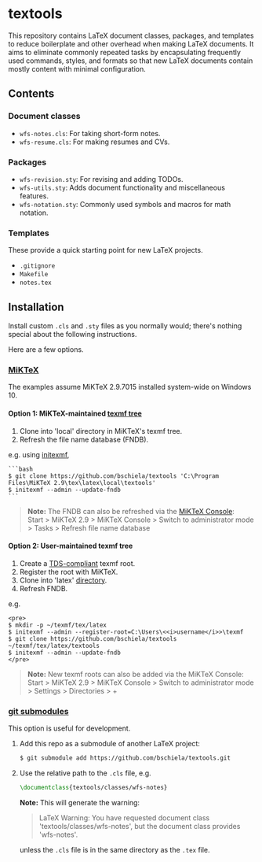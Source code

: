 textools
========
This repository contains LaTeX document classes, packages, and templates
to reduce boilerplate and other overhead when making LaTeX documents.
It aims to eliminate commonly repeated tasks by
encapsulating frequently used commands, styles, and formats so that
new LaTeX documents contain mostly content with minimal configuration.

Contents
--------
### Document classes

* `wfs-notes.cls`: For taking short-form notes.
* `wfs-resume.cls`: For making resumes and CVs.

### Packages

* `wfs-revision.sty`: For revising and adding TODOs.
* `wfs-utils.sty`: Adds document functionality and miscellaneous features.
* `wfs-notation.sty`: Commonly used symbols and macros for math notation.

### Templates
These provide a quick starting point for new LaTeX projects.

* `.gitignore`
* `Makefile`
* `notes.tex`

Installation
------------
Install custom `.cls` and `.sty` files as you normally would;
there's nothing special about the following instructions.

Here are a few options.

### [MiKTeX](https://docs.miktex.org/2.9/manual/localadditions.html "Integrating local additions")

The examples assume MiKTeX 2.9.7015 installed system-wide on Windows 10.

#### Option 1: MiKTeX-maintained [texmf tree](https://miktex.org/kb/texmf-roots "TEXMF root directories")

1. Clone into 'local' directory in MiKTeX's texmf tree.
2. Refresh the file name database (FNDB).

e.g. using [initexmf](https://docs.miktex.org/manual/initexmf.html),

    ```bash
    $ git clone https://github.com/bschiela/textools 'C:\Program Files\MiKTeX 2.9\tex\latex\local\textools'
    $ initexmf --admin --update-fndb
    ```

> **Note:** The FNDB can also be refreshed via the [MiKTeX Console](https://miktex.org/howto/miktex-console):\
> Start > MiKTeX 2.9 > MiKTeX Console > Switch to administrator mode > Tasks > Refresh file name database

#### Option 2: User-maintained texmf tree

1. Create a [TDS-compliant](https://miktex.org/kb/tds "TeX Directory Structure") texmf root.
2. Register the root with MiKTeX.
3. Clone into 'latex' [directory](https://miktex.org/faq/local-additions "Which is the best directory to keep my .sty files?").
4. Refresh FNDB.

e.g.

    <pre>
    $ mkdir -p ~/texmf/tex/latex
    $ initexmf --admin --register-root=C:\Users\<<i>username</i>>\texmf
    $ git clone https://github.com/bschiela/textools ~/texmf/tex/latex/textools
    $ initexmf --admin --update-fndb
    </pre>

> **Note:** New texmf roots can also be added via the MiKTeX Console:\
> Start > MiKTeX 2.9 > MiKTeX Console > Switch to administrator mode > Settings > Directories > +

### [git submodules](https://git-scm.com/book/en/v2/Git-Tools-Submodules "git submodules tutorial")
This option is useful for development.

1. Add this repo as a submodule of another LaTeX project:

    ```bash
    $ git submodule add https://github.com/bschiela/textools.git
    ```
    
2. Use the relative path to the `.cls` file, e.g.

    ```latex
    \documentclass{textools/classes/wfs-notes}
    ```
    
    **Note:** This will generate the warning:
    
    > LaTeX Warning: You have requested document class 'textools/classes/wfs-notes',
    but the document class provides 'wfs-notes'.
    
    unless the `.cls` file is in the same directory as the `.tex` file.
    
